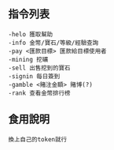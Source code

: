 ## 指令列表

```
-helo 獲取幫助
-info 金幣/寶石/等級/經驗查詢
-pay <匯款目標> 匯款給目標使用者
-mining 挖礦
-sell 出售挖到的寶石
-signin 每日簽到
-gamble <賭注金額> 賭博(?)
-rank 查看金幣排行榜
```

## 食用說明
```
換上自己的token就行
```
